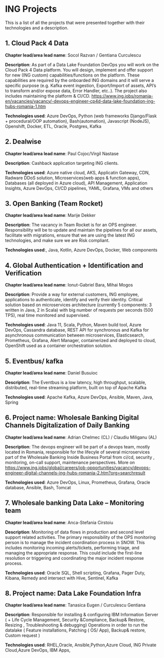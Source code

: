 # ING Projects

This is a list of all the projects that were presented together with their technologies and a description.

## 1. Cloud Pack 4 Data
 
**Chapter lead/area lead name**: Socol Razvan / Gentiana Curculescu
 
**Description**: As part of a Data Lake Foundation DevOps you will work on the Cloud Pack 4 Data platform. You will design, implement and offer support for new (ING custom) capabilities/functions on the platform.
These capabilities are required by the onboarded ING domains and it will serve a specific purpose (e.g. Kafka event ingestion, Export/Import of assets, API’s to transform and/or expose data, Error Handler, etc..). The project also includes maintaining the platform & CI/CD. https://www.ing.jobs/romania-en/vacancies/vacancy/-devops-engineer-cp4d-data-lake-foundation-ing-hubs-romania-1.htm
 
**Technologies used**: Azure DevOps, Python (web frameworks Django/Flask + procedural/OOP automation), Bash(automation), Javascript (NodeJS), Openshift, Docker, ETL, Oracle, Postgres, Kafka


## 2. Dealwise

**Chapter lead/area lead name**: Paul Cojoc/Virgil Nastase

**Description**: Cashback application targeting ING clients. 

**Technologies used**: Azure native cloud, AKS, Applicatin Gateway, CDN, Radware DDoS solution, Microservices(web apps & function apps), Databases (all deployed in Azure cloud), API Management, Application Insights, Azure DevOps, CI/CD pipelines, YAML, Grafana, VMs and others


## 3. Open Banking (Team Rocket)

**Chapter lead/area lead name**: Marije Dekker

**Description**: The vacancy in Team Rocket is for an OPS engineer. Responsibility will be to update and maintain the pipelines for all our assets, facilitate with migrations, ensure that we are using the latest ING technologies, and make sure we are Risk compliant.

**Technologies used**:, Java, Kotlin, Azure DevOps, Docker, Web components


## 4. Global Authentication + Identification and Verification

**Chapter lead/area lead name**: Ionut-Gabriel Bara, Mihai Mogos 

**Description**: Provide a way for external customers, ING employee, applications to authenticate, identify and verify their identity. Critical solution based on microservices architecture (currently 5 components: 3 written in Java, 2 in Scala) with big number of requests per seconds (500 TPS), real time monitored and supervised.

**Technologies used**: Java 11, Scala, Python, Maven build tool, Azure DevOps, Cassandra database, REST API for synchronous and Kafka for asynchronous communication between microservices, Elasticsearch, Prometheus, Grafana, Alert Manager, containerized and deployed to cloud, OpenShift used as a container orchestration solution.


## 5. Eventbus/ kafka

**Chapter lead/area lead name**: Daniel Busuioc

**Description**: The Eventbus is a low latency, high throughput, scalable, distributed, real-time streaming platform, built on top of Apache Kafka

**Technologies used**: Apache Kafka, Azure DevOps, Ansible, Maven, Java, Spring


## 6. Project name: Wholesale Banking Digital Channels Digitalization of Daily Banking

**Chapter lead/area lead name**: Adrian Chelmec (CL) / Claudiu Miliganu (AL)

**Description**: The devops engineer will be part of a devops team, mostly located in Romania,  responsible for the lifecyle of several microservices part of the Wholesale Banking Inside Business Portal from ci/cd, security , monitoring, on-call support, maintenance perspectives.
More on https://www.ing.jobs/global/careers/job-opportunities/vacancy/devops-engineer-digital-channels-ing-hubs-romania-2.htm?org=searchresult

**Technologies used**: Azure DevOps, Linux, Prometheus, Grafana, Oracle database, Ansible, Bash, Tomcat


## 7. Wholesale banking Data Lake – Monitoring team
**Chapter lead/area lead name**:  Anca-Stefania Cirstoiu

**Description**: Monitoring of data flows in production and second level support related activities. The primary responsibility of the OPS monitoring person is to manage the incident coordination process in SNOW. This includes monitoring incoming alerts/tickets, performing triage, and managing the appropriate response. This could include the first-line resolution or triggering and coordinating the major incident response process.

**Technologies used**: Oracle SQL, Shell scripting, Grafana, Pager Duty, Kibana, Remedy and intersect with Hive, Sentinel, Kafka

## 8. Project name: Data Lake Foundation Infra           

**Chapter lead/area lead name**: Tanasica Eugen / Curculescu Gentiana

**Description**: Responsible for installing & configuring IBM Information Server ( + Life Cycle Management, Security &Compliance, Backup& Restore, Resizing , Troubleshooting & debugging) Operations in order to run the datalake ( Feature installations, Patching ( OS/ App),  Backup& restore, Custom request )

**Technologies used**:  RHEL,Oracle, Ansible,Python,Azure Cloud, ING Private Cloud,Azure DevOps, IBM Apps,
